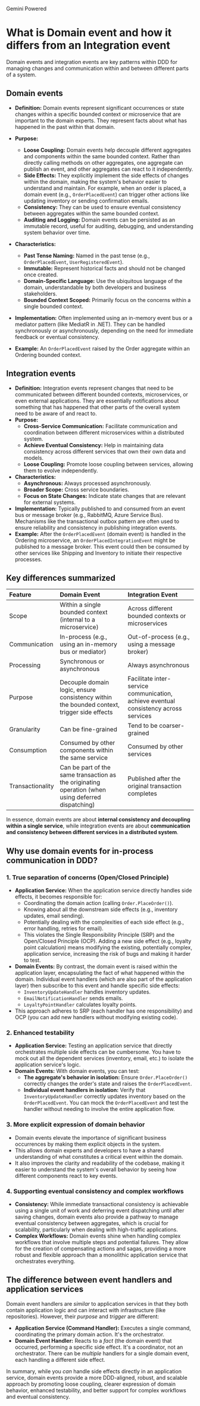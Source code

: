 Gemini Powered

# What is Domain event and how it differs from an Integration event

Domain events and integration events are key patterns within DDD for managing changes and communication within and between different parts of a system.

## Domain events

*   **Definition:** Domain events represent significant occurrences or state changes within a specific bounded context or microservice that are important to the domain experts. They represent facts about what has happened in the past within that domain.

*   **Purpose:**
    *   **Loose Coupling:** Domain events help decouple different aggregates and components within the same bounded context. Rather than directly calling methods on other aggregates, one aggregate can publish an event, and other aggregates can react to it independently.
    *   **Side Effects:** They explicitly implement the side effects of changes within the domain, making the system's behavior easier to understand and maintain. For example, when an order is placed, a domain event (e.g., `OrderPlacedEvent`) can trigger other actions like updating inventory or sending confirmation emails.
    *   **Consistency:** They can be used to ensure eventual consistency between aggregates within the same bounded context.
    *   **Auditing and Logging:** Domain events can be persisted as an immutable record, useful for auditing, debugging, and understanding system behavior over time.

*   **Characteristics:**
    *   **Past Tense Naming:** Named in the past tense (e.g., `OrderPlacedEvent`, `UserRegisteredEvent`).
    *   **Immutable:** Represent historical facts and should not be changed once created.
    *   **Domain-Specific Language:** Use the ubiquitous language of the domain, understandable by both developers and business stakeholders.
    *   **Bounded Context Scoped:** Primarily focus on the concerns within a single bounded context.

*   **Implementation:** Often implemented using an in-memory event bus or a mediator pattern (like MediatR in .NET). They can be handled synchronously or asynchronously, depending on the need for immediate feedback or eventual consistency.

*   **Example:** An `OrderPlacedEvent` raised by the Order aggregate within an Ordering bounded context.

## Integration events

*   **Definition:** Integration events represent changes that need to be communicated between different bounded contexts, microservices, or even external applications. They are essentially notifications about something that has happened that other parts of the overall system need to be aware of and react to.
*   **Purpose:**
    *   **Cross-Service Communication:** Facilitate communication and coordination between different microservices within a distributed system.
    *   **Achieve Eventual Consistency:** Help in maintaining data consistency across different services that own their own data and models.
    *   **Loose Coupling:** Promote loose coupling between services, allowing them to evolve independently.
*   **Characteristics:**
    *   **Asynchronous:** Always processed asynchronously.
    *   **Broader Scope:** Cross service boundaries.
    *   **Focus on State Changes:** Indicate state changes that are relevant for external systems.
*   **Implementation:** Typically published to and consumed from an event bus or message broker (e.g., RabbitMQ, Azure Service Bus). Mechanisms like the transactional outbox pattern are often used to ensure reliability and consistency in publishing integration events.
*   **Example:** After the `OrderPlacedEvent` (domain event) is handled in the Ordering microservice, an `OrderPlacedIntegrationEvent` might be published to a message broker. This event could then be consumed by other services like Shipping and Inventory to initiate their respective processes.

## Key differences summarized

| Feature            | Domain Event                                                                                  | Integration Event                                                              |
| :----------------- | :-------------------------------------------------------------------------------------------- | :----------------------------------------------------------------------------- |
| Scope              | Within a single bounded context (internal to a microservice)                                  | Across different bounded contexts or microservices                             |
| Communication      | In-process (e.g., using an in-memory bus or mediator)                                         | Out-of-process (e.g., using a message broker)                                  |
| Processing         | Synchronous or asynchronous                                                                   | Always asynchronous                                                            |
| Purpose            | Decouple domain logic, ensure consistency within the bounded context, trigger side effects    | Facilitate inter-service communication, achieve eventual consistency across services |
| Granularity        | Can be fine-grained                                                                           | Tend to be coarser-grained                                                     |
| Consumption        | Consumed by other components within the same service                                          | Consumed by other services                                                     |
| Transactionality   | Can be part of the same transaction as the originating operation (when using deferred dispatching) | Published after the original transaction completes                           |

In essence, domain events are about **internal consistency and decoupling within a single service**, while integration events are about **communication and consistency between different services in a distributed system**.

## Why use domain events for in-process communication in DDD?

### 1. True separation of concerns (Open/Closed Principle)

*   **Application Service:** When the application service directly handles side effects, it becomes responsible for:
    *   Coordinating the domain action (calling `Order.PlaceOrder()`).
    *   Knowing about all the downstream side effects (e.g., inventory updates, email sending).
    *   Potentially dealing with the complexities of each side effect (e.g., error handling, retries for email).
    *   This violates the Single Responsibility Principle (SRP) and the Open/Closed Principle (OCP). Adding a new side effect (e.g., loyalty point calculation) means modifying the existing, potentially complex, application service, increasing the risk of bugs and making it harder to test.
*   **Domain Events:** By contrast, the domain event is raised within the application layer, encapsulating the fact of what happened within the domain. Individual event handlers (which are also part of the application layer) then subscribe to this event and handle specific side effects:
    *   `InventoryUpdateHandler` handles inventory updates.
    *   `EmailNotificationHandler` sends emails.
    *   `LoyaltyPointHandler` calculates loyalty points.
*   This approach adheres to SRP (each handler has one responsibility) and OCP (you can add new handlers without modifying existing code).

### 2. Enhanced testability

*   **Application Service:** Testing an application service that directly orchestrates multiple side effects can be cumbersome. You have to mock out all the dependent services (inventory, email, etc.) to isolate the application service's logic.
*   **Domain Events:** With domain events, you can test:
    *   **The aggregate's behavior in isolation:** Ensure `Order.PlaceOrder()` correctly changes the order's state and raises the `OrderPlacedEvent`.
    *   **Individual event handlers in isolation:** Verify that `InventoryUpdateHandler` correctly updates inventory based on the `OrderPlacedEvent`. You can mock the `OrderPlacedEvent` and test the handler without needing to involve the entire application flow.

### 3. More explicit expression of domain behavior

*   Domain events elevate the importance of significant business occurrences by making them explicit objects in the system.
*   This allows domain experts and developers to have a shared understanding of what constitutes a critical event within the domain.
*   It also improves the clarity and readability of the codebase, making it easier to understand the system's overall behavior by seeing how different components react to key events.

### 4. Supporting eventual consistency and complex workflows

*   **Consistency:** While immediate transactional consistency is achievable using a single unit of work and deferring event dispatching until after saving changes, domain events also provide a pathway to manage eventual consistency between aggregates, which is crucial for scalability, particularly when dealing with high-traffic applications.
*   **Complex Workflows:** Domain events shine when handling complex workflows that involve multiple steps and potential failures. They allow for the creation of compensating actions and sagas, providing a more robust and flexible approach than a monolithic application service that orchestrates everything.

## The difference between event handlers and application services

Domain event handlers are *similar* to application services in that they both contain application logic and can interact with infrastructure (like repositories). However, their *purpose* and *trigger* are different:

*   **Application Service (Command Handler):** Executes a single command, coordinating the primary domain action. It's the orchestrator.
*   **Domain Event Handler:** Reacts to a *fact* (the domain event) that occurred, performing a specific side effect. It's a coordinator, not an orchestrator. There can be *multiple* handlers for a single domain event, each handling a different side effect.

In summary, while you *can* handle side effects directly in an application service, domain events provide a more DDD-aligned, robust, and scalable approach by promoting loose coupling, clearer expression of domain behavior, enhanced testability, and better support for complex workflows and eventual consistency.
